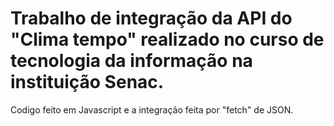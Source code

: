 # Trabalho de integração da API do "Clima tempo" realizado no curso de tecnologia da informação na instituição Senac.
Codigo feito em Javascript e a integração feita por "fetch" de JSON.
